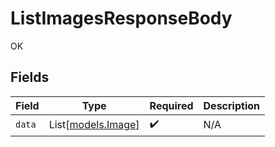 # ListImagesResponseBody

OK


## Fields

| Field                                    | Type                                     | Required                                 | Description                              |
| ---------------------------------------- | ---------------------------------------- | ---------------------------------------- | ---------------------------------------- |
| `data`                                   | List[[models.Image](../models/image.md)] | :heavy_check_mark:                       | N/A                                      |